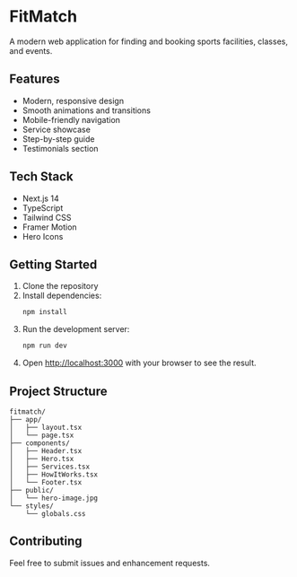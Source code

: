 # FitMatch

A modern web application for finding and booking sports facilities, classes, and events.

## Features

- Modern, responsive design
- Smooth animations and transitions
- Mobile-friendly navigation
- Service showcase
- Step-by-step guide
- Testimonials section

## Tech Stack

- Next.js 14
- TypeScript
- Tailwind CSS
- Framer Motion
- Hero Icons

## Getting Started

1. Clone the repository
2. Install dependencies:
   ```bash
   npm install
   ```
3. Run the development server:
   ```bash
   npm run dev
   ```
4. Open [http://localhost:3000](http://localhost:3000) with your browser to see the result.

## Project Structure

```
fitmatch/
├── app/
│   ├── layout.tsx
│   └── page.tsx
├── components/
│   ├── Header.tsx
│   ├── Hero.tsx
│   ├── Services.tsx
│   ├── HowItWorks.tsx
│   └── Footer.tsx
├── public/
│   └── hero-image.jpg
└── styles/
    └── globals.css
```

## Contributing

Feel free to submit issues and enhancement requests.
